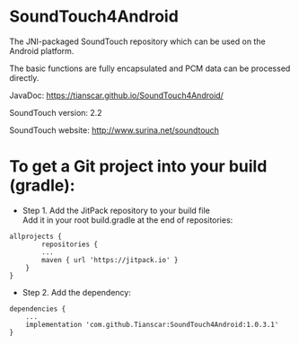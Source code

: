 # SoundTouch4Android

The JNI-packaged SoundTouch repository which can be used on the Android platform.

The basic functions are fully encapsulated and PCM data can be processed directly.

JavaDoc: https://tianscar.github.io/SoundTouch4Android/

SoundTouch version: 2.2

SoundTouch website: http://www.surina.net/soundtouch

# To get a Git project into your build (gradle):

* Step 1. Add the JitPack repository to your build file<br/>
Add it in your root build.gradle at the end of repositories:<br/>
```
allprojects {
        repositories {
		...
		maven { url 'https://jitpack.io' }
	}
}
```

* Step 2. Add the dependency:<br/>
```
dependencies {
	...
	implementation 'com.github.Tianscar:SoundTouch4Android:1.0.3.1'
}
```
